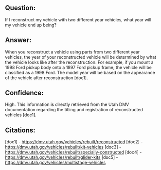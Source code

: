 ## Question:
If I reconstruct my vehicle with two different year vehicles, what year will my vehicle end up being?

## Answer:
When you reconstruct a vehicle using parts from two different year vehicles, the year of your reconstructed vehicle will be determined by what the vehicle looks like after the reconstruction. For example, if you mount a 1998 Ford pickup body onto a 1997 Ford pickup frame, the vehicle will be classified as a 1998 Ford. The model year will be based on the appearance of the vehicle after reconstruction [doc1].

## Confidence:
High. This information is directly retrieved from the Utah DMV documentation regarding the titling and registration of reconstructed vehicles [doc1].

## Citations:
[doc1] - https://dmv.utah.gov/vehicles/rebuilt/reconstructed
[doc2] - https://dmv.utah.gov/vehicles/rebuilt/kit-vehicles
[doc3] - https://dmv.utah.gov/vehicles/rebuilt/specially-constructed
[doc4] - https://dmv.utah.gov/vehicles/rebuilt/glider-kits
[doc5] - https://dmv.utah.gov/vehicles/multistage-vehicles
